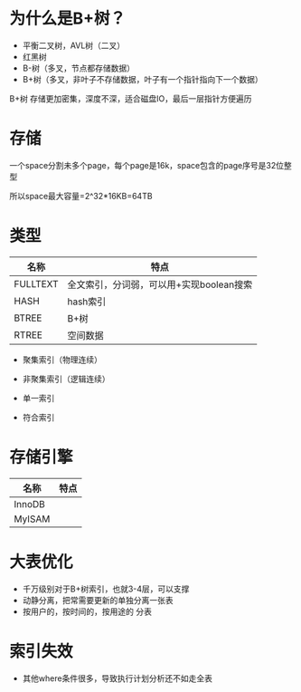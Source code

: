 # 为什么是B+树？

* 平衡二叉树，AVL树（二叉）
* 红黑树
* B-树（多叉，节点都存储数据）
* B+树（多叉，非叶子不存储数据，叶子有一个指针指向下一个数据）

B+树 存储更加密集，深度不深，适合磁盘IO，最后一层指针方便遍历

# 存储

一个space分割未多个page，每个page是16k，space包含的page序号是32位整型

所以space最大容量=2^32*16KB=64TB

# 类型

|名称|特点|
|---|---|
|FULLTEXT|全文索引，分词弱，可以用+实现boolean搜索
|HASH|hash索引
|BTREE|B+树
|RTREE|空间数据

* 聚集索引（物理连续）
* 非聚集索引（逻辑连续）

* 单一索引
* 符合索引

# 存储引擎

|名称|特点|
|---|---|
|InnoDB
|MyISAM

# 大表优化

* 千万级别对于B+树索引，也就3-4层，可以支撑
* 动静分离，把常需要更新的单独分离一张表
* 按用户的，按时间的，按用途的 分表

# 索引失效
* 其他where条件很多，导致执行计划分析还不如走全表